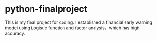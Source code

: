 # python-finalproject
This is my final project for coding.
I established a financial early warning model using Logistic function and factor analysis，which has high accuracy.
